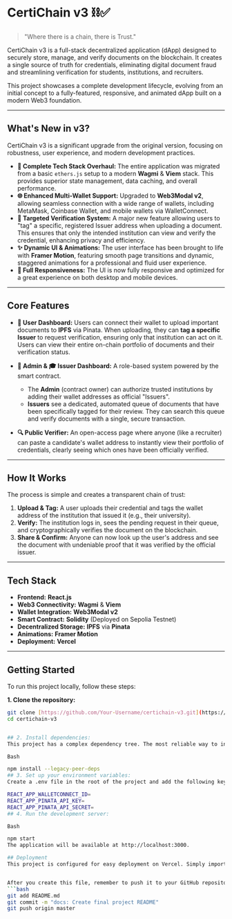 # CertiChain v3 ⛓️✅

> "Where there is a chain, there is Trust."

CertiChain v3 is a full-stack decentralized application (dApp) designed to securely store, manage, and verify documents on the blockchain. It creates a single source of truth for credentials, eliminating digital document fraud and streamlining verification for students, institutions, and recruiters.

This project showcases a complete development lifecycle, evolving from an initial concept to a fully-featured, responsive, and animated dApp built on a modern Web3 foundation.

---
## What's New in v3?

CertiChain v3 is a significant upgrade from the original version, focusing on robustness, user experience, and modern development practices.

* **🚀 Complete Tech Stack Overhaul:** The entire application was migrated from a basic `ethers.js` setup to a modern **Wagmi** & **Viem** stack. This provides superior state management, data caching, and overall performance.
* **🌐 Enhanced Multi-Wallet Support:** Upgraded to **Web3Modal v2**, allowing seamless connection with a wide range of wallets, including MetaMask, Coinbase Wallet, and mobile wallets via WalletConnect.
* **🎯 Targeted Verification System:** A major new feature allowing users to "tag" a specific, registered Issuer address when uploading a document. This ensures that only the intended institution can view and verify the credential, enhancing privacy and efficiency.
* **✨ Dynamic UI & Animations:** The user interface has been brought to life with **Framer Motion**, featuring smooth page transitions and dynamic, staggered animations for a professional and fluid user experience.
* **📱 Full Responsiveness:** The UI is now fully responsive and optimized for a great experience on both desktop and mobile devices.

---
## Core Features

* **👤 User Dashboard:** Users can connect their wallet to upload important documents to **IPFS** via Pinata. When uploading, they can **tag a specific Issuer** to request verification, ensuring only that institution can act on it. Users can view their entire on-chain portfolio of documents and their verification status.

* **👑 Admin & 🎓 Issuer Dashboard:** A role-based system powered by the smart contract.
    * The **Admin** (contract owner) can authorize trusted institutions by adding their wallet addresses as official "Issuers".
    * **Issuers** see a dedicated, automated queue of documents that have been specifically tagged for their review. They can search this queue and verify documents with a single, secure transaction.

* **🔍 Public Verifier:** An open-access page where anyone (like a recruiter) can paste a candidate's wallet address to instantly view their portfolio of credentials, clearly seeing which ones have been officially verified.

---
## How It Works

The process is simple and creates a transparent chain of trust:

1.  **Upload & Tag:** A user uploads their credential and tags the wallet address of the institution that issued it (e.g., their university).
2.  **Verify:** The institution logs in, sees the pending request in their queue, and cryptographically verifies the document on the blockchain.
3.  **Share & Confirm:** Anyone can now look up the user's address and see the document with undeniable proof that it was verified by the official issuer.

---
## Tech Stack

* **Frontend:** **React.js**
* **Web3 Connectivity:** **Wagmi** & **Viem**
* **Wallet Integration:** **Web3Modal v2**
* **Smart Contract:** **Solidity** (Deployed on Sepolia Testnet)
* **Decentralized Storage:** **IPFS** via **Pinata**
* **Animations:** **Framer Motion**
* **Deployment:** **Vercel**

---
## Getting Started

To run this project locally, follow these steps:

**1. Clone the repository:**
```bash
git clone [https://github.com/Your-Username/certichain-v3.git](https://github.com/Your-Username/certichain-v3.git)
cd certichain-v3


## 2. Install dependencies:
This project has a complex dependency tree. The most reliable way to install is using the --legacy-peer-deps flag with npm.

Bash

npm install --legacy-peer-deps
## 3. Set up your environment variables:
Create a .env file in the root of the project and add the following keys. You can get a free Project ID from WalletConnect Cloud.

REACT_APP_WALLETCONNECT_ID=
REACT_APP_PINATA_API_KEY=
REACT_APP_PINATA_API_SECRET=
## 4. Run the development server:

Bash

npm start
The application will be available at http://localhost:3000.

## Deployment
This project is configured for easy deployment on Vercel. Simply import the GitHub repository, configure the three environment variables and the install command (npm install --legacy-peer-deps), and deploy. Continuous deployment is active, meaning any git push to the master branch will automatically trigger a new deployment.


After you create this file, remember to push it to your GitHub repository!
```bash
git add README.md
git commit -m "docs: Create final project README"
git push origin master